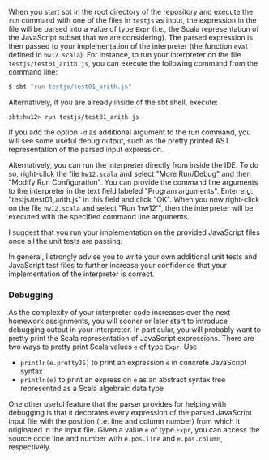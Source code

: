 When you start sbt in the root directory of the repository and execute the `run` command with one of the files in `testjs` as input, the expression in the file will be parsed into a value of type `Expr` (i.e., the Scala representation of the JavaScript subset that we are considering). 
The parsed expression is then passed to your implementation of the interpreter (the function `eval` defined in `hw12.scala`). For instance, to run your interpreter on the file `testjs/test01_arith.js`, you can execute the following command from the command line:

```bash
$ sbt "run testjs/test01_arith.js"
```

Alternatively, if you are already inside of the sbt shell, execute:

```
sbt:hw12> run testjs/test01_arith.js
```

If you add the option `-d` as additional argument to the run command, you will see some useful debug output, such as the pretty printed AST representation of the parsed input expression.

Alternatively, you can run the interpreter directly from inside the IDE. To do so, right-click the file `hw12.scala` and select "More Run/Debug" and then "Modify Run Configuration". You can provide the command line arguments to the interpreter in the text field labeled "Program arguments". Enter e.g. "testjs/test01_arith.js" in this field and click "OK". When you now right-click on the file `hw12.scala` and select "Run 'hw12'", then the interpreter will be executed with the specified command line arguments.

I suggest that you run your implementation on the provided JavaScript files once all the unit tests are passing.

In general, I strongly advise you to write your own additional unit tests and JavaScript test files to further increase your confidence that your implementation of the interpreter is correct.


### Debugging

As the complexity of your interpreter code increases over the next homework assignments, you will sooner or later start to introduce debugging output in your interpreter. In particular, you will probably want to pretty print the Scala representation of JavaScript expressions. There are two ways to pretty print Scala values `e` of type `Expr`. Use

* ```println(e.prettyJS)``` to print an expression `e` in concrete JavaScript syntax
* ```println(e)``` to print an expression `e` as an abstract syntax tree represented as a Scala algebraic data type

One other useful feature that the parser provides for helping with debugging is that it decorates every expression of the parsed JavaScript input file with the position (i.e. line and column number) from which it originated in the input file. Given a value `e` of type `Expr`, you can access the source code line and number with `e.pos.line` and `e.pos.column`, respectively. 

